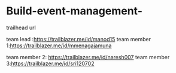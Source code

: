 # Build-event-management- 

trailhead url 

team lead :https://trailblazer.me/id/manod15
team member 1:https://trailblazer.me/id/mmenagajamuna

team member 2: https://trailblazer.me/id/naresh007
team member 3:https://trailblazer.me/id/sri120702
